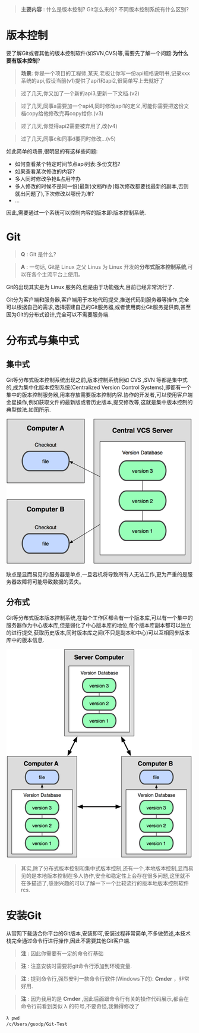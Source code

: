 
> **主要内容** : 什么是版本控制?  Git怎么来的?  不同版本控制系统有什么区别?

# 版本控制

要了解Git或者其他的版本控制软件(如SVN,CVS)等,需要先了解一个问题:**为什么要有版本控制**?

> **场景**: 你是一个项目的工程师,某天,老板让你写一份api规格说明书,记录xxx系统的api,假设当前(v1)提供了api1和api2,很简单写上去就好了

> 过了几天,你又加了一个新的api3,更新一下文档.(v2)

> 过了几天,同事a需要加一个api4,同时修改api1的定义,可能你需要把这份文档copy给他修改完再copy给你.(v3)

> 过了几天,你觉得api2需要被弃用了,改(v4)

> 过了几天,同事c和同事d要同时修改...(v5)

如此简单的场景,很明显的有这样些问题:
* 如何查看某个特定时间节点api列表:多份文档?
* 如果查看某次修改的内容?
* 多人同时修改争抢&占用咋办
* 多人修改的时候不是同一份(最新)文档咋办(每次修改都要找最新的副本,否则就出问题了),下次修改以哪份为准?
* ...

因此,需要通过一个系统可以控制内容的版本即:版本控制系统.

# Git

> **Q** : Git 是什么?

> **A** : 一句话, Git是 Linux 之父 Linus 为 Linux 开发的**分布式版本控制系统**,可以在各个主流平台上使用。

Git的出现其实是为 Linux 服务的,但是由于功能强大,目前已经非常流行了.

Git分为客户端和服务器,客户端用于本地代码提交,推送代码到服务器等操作,完全可以根据自己的需求,选择搭建自己的Git服务器,或者使用商业Git服务提供商,甚至因为Git的分布式设计,完全可以不需要服务端.
 
# 分布式与集中式

## 集中式

Git等分布式版本控制系统出现之前,版本控制系统例如 CVS ,SVN 等都是集中式的,成为集中化版本控制系统(Centralized Version Control Systems),即都有一个集中的版本控制服务器,用来存放需要版本控制内容.协作的开发者,可以使用客户端金星操作,例如获取文件的最新版或者历史版本,提交修改等,这就是集中版本控制的典型做法.如图所示.

![集中化版本控制系统](./集中化版本控制.png)

缺点是显而易见的:服务器是单点,一旦宕机将导致所有人无法工作,更为严重的是服务器故障将可能导致数据的丢失。

## 分布式

Git等分布式版本版本控制系统,在每个工作区都会有一个版本库,可以有一个集中的服务器作为中心版本库,但是弱化了中心版本库的地位,每个版本库副本都可以独立的进行提交,获取历史版本,同时版本库之间(不只是副本和中心)可以互相同步版本库中的版本信息.

![分布式版本控制](./分布式版本控制.png)

> 其实,除了分布式版本控制和集中式版本控制,还有一个,本地版本控制,显而易见的是本地版本控制在多人协作,安全和稳定性上会存在很多问题,这里就不在多描述了,感谢兴趣的可以了解一下一个比较流行的版本地版本控制软件 rcs.

# 安装Git

从官网下载适合你平台的Git版本,安装即可,安装过程非常简单,不多做赘述,本技术栈完全通过命令行进行操作,因此不需要其他Git客户端.

> **注** : 因此你需要有一定的命令行基础

> **注** : 注意安装时需要将git命令行添加到环境变量.

> **注** : 提到命令行,强烈安利一款命令行软件(Windows下的): __Cmder__ ，非常好用.

> **注** : 因为我用的是 __Cmder__ ,因此后面跟命令行有关的操作代码展示,都会在命令行前看到类似 λ 的符号,不要奇怪,我懒得修改了

```
λ pwd
/c/Users/guodp/Git-Test

```
